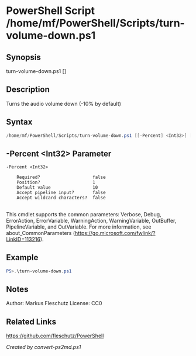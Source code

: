 # PowerShell Script /home/mf/PowerShell/Scripts/turn-volume-down.ps1

## Synopsis
turn-volume-down.ps1 [<percent>]

## Description
Turns the audio volume down (-10% by default)

## Syntax
```powershell
/home/mf/PowerShell/Scripts/turn-volume-down.ps1 [[-Percent] <Int32>] [<CommonParameters>]
```

## -Percent &lt;Int32&gt; Parameter

```
-Percent <Int32>
    
    Required?                    false
    Position?                    1
    Default value                10
    Accept pipeline input?       false
    Accept wildcard characters?  false
```
## <CommonParameters>
This cmdlet supports the common parameters: Verbose, Debug, ErrorAction, ErrorVariable, WarningAction, WarningVariable, OutBuffer, PipelineVariable, and OutVariable. For more information, see about_CommonParameters (https://go.microsoft.com/fwlink/?LinkID=113216).

## Example
```powershell
PS>.\turn-volume-down.ps1
```


## Notes
Author:  Markus Fleschutz
License: CC0

## Related Links
https://github.com/fleschutz/PowerShell

*Created by convert-ps2md.ps1*
